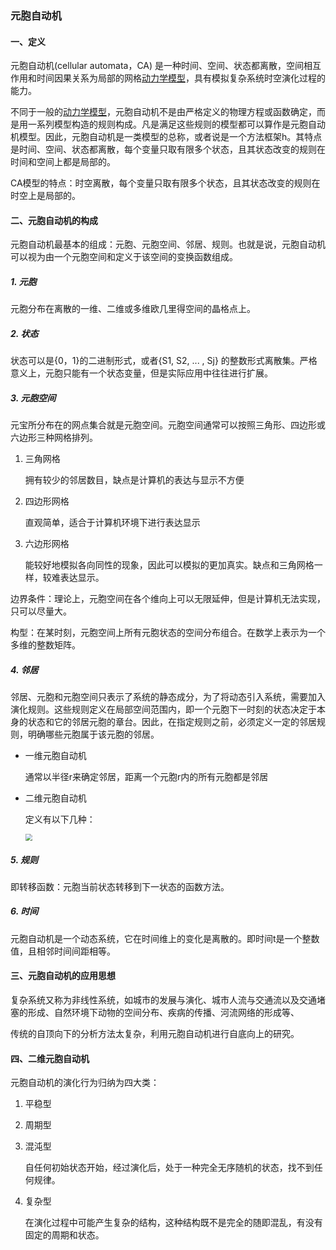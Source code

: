 ### 元胞自动机

#### 一、定义

元胞自动机(cellular automata，CA) 是一种时间、空间、状态都离散，空间相互作用和时间因果关系为局部的网格[动力学模型](https://baike.baidu.com/item/动力学模型/5129244)，具有模拟复杂系统时空演化过程的能力。

不同于一般的[动力学模型](https://baike.baidu.com/item/动力学模型/5129244)，元胞自动机不是由严格定义的物理方程或函数确定，而是用一系列模型构造的规则构成。凡是满足这些规则的模型都可以算作是元胞自动机模型。因此，元胞自动机是一类模型的总称，或者说是一个方法框架h。其特点是时间、空间、状态都离散，每个变量只取有限多个状态，且其状态改变的规则在时间和空间上都是局部的。

CA模型的特点：时空离散，每个变量只取有限多个状态，且其状态改变的规则在时空上是局部的。

#### 二、元胞自动机的构成

元胞自动机最基本的组成：元胞、元胞空间、邻居、规则。也就是说，元胞自动机可以视为由一个元胞空间和定义于该空间的变换函数组成。

##### 1. 元胞

元胞分布在离散的一维、二维或多维欧几里得空间的晶格点上。

##### 2. 状态

状态可以是{0，1}的二进制形式，或者{S1, S2, ... , Sj} 的整数形式离散集。严格意义上，元胞只能有一个状态变量，但是实际应用中往往进行扩展。

##### 3. 元胞空间

元宝所分布在的网点集合就是元胞空间。元胞空间通常可以按照三角形、四边形或六边形三种网格排列。

1. 三角网格

   拥有较少的邻居数目，缺点是计算机的表达与显示不方便

2. 四边形网格

   直观简单，适合于计算机环境下进行表达显示

3. 六边形网格

   能较好地模拟各向同性的现象，因此可以模拟的更加真实。缺点和三角网格一样，较难表达显示。

边界条件：理论上，元胞空间在各个维向上可以无限延伸，但是计算机无法实现，只可以尽量大。

构型：在某时刻，元胞空间上所有元胞状态的空间分布组合。在数学上表示为一个多维的整数矩阵。

##### 4. 邻居

邻居、元胞和元胞空间只表示了系统的静态成分，为了将动态引入系统，需要加入演化规则。这些规则定义在局部空间范围内，即一个元胞下一时刻的状态决定于本身的状态和它的邻居元胞的章台。因此，在指定规则之前，必须定义一定的邻居规则，明确哪些元胞属于该元胞的邻居。

- 一维元胞自动机

  通常以半径r来确定邻居，距离一个元胞r内的所有元胞都是邻居

- 二维元胞自动机

  定义有以下几种：

  <img src="E:\Storage\博客\Typora\Matlab\Source\img\Snipaste_2022-02-01_02-39-24.jpg" style="zoom:67%;" />

##### 5. 规则

即转移函数：元胞当前状态转移到下一状态的函数方法。

##### 6. 时间

元胞自动机是一个动态系统，它在时间维上的变化是离散的。即时间t是一个整数值，且相邻时间间距相等。

#### 三、元胞自动机的应用思想

复杂系统又称为非线性系统，如城市的发展与演化、城市人流与交通流以及交通堵塞的形成、自然环境下动物的空间分布、疾病的传播、河流网络的形成等、

传统的自顶向下的分析方法太复杂，利用元胞自动机进行自底向上的研究。

#### 四、二维元胞自动机

元胞自动机的演化行为归纳为四大类：

1. 平稳型

2. 周期型

3. 混沌型

   自任何初始状态开始，经过演化后，处于一种完全无序随机的状态，找不到任何规律。

4. 复杂型

   在演化过程中可能产生复杂的结构，这种结构既不是完全的随即混乱，有没有固定的周期和状态。